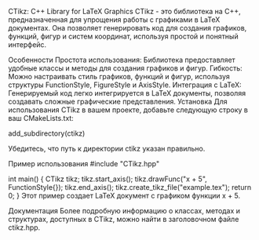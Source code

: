 CTikz: C++ Library for LaTeX Graphics
CTikz - это библиотека на C++, предназначенная для упрощения работы с графиками в LaTeX документах. Она позволяет генерировать код для создания графиков, функций, фигур и систем координат, используя простой и понятный интерфейс.

Особенности
Простота использования: Библиотека предоставляет удобные классы и методы для создания графиков и фигур.
Гибкость: Можно настраивать стиль графиков, функций и фигур, используя структуры FunctionStyle, FigureStyle и AxisStyle.
Интеграция с LaTeX: Генерируемый код легко интегрируется в LaTeX документы, позволяя создавать сложные графические представления.
Установка
Для использования CTikz в вашем проекте, добавьте следующую строку в ваш CMakeLists.txt:

add_subdirectory(ctikz)

Убедитесь, что путь к директории ctikz указан правильно.

Пример использования
#include "CTikz.hpp"

int main() {
    CTikz tikz;
    tikz.start_axis();
    tikz.drawFunc("x + 5", FunctionStyle{});
    tikz.end_axis();
    tikz.create_tikz_file("example.tex");
    return 0;
}
Этот пример создает LaTeX документ с графиком функции x + 5.

Документация
Более подробную информацию о классах, методах и структурах, доступных в CTikz, можно найти в заголовочном файле ctikz.hpp.

